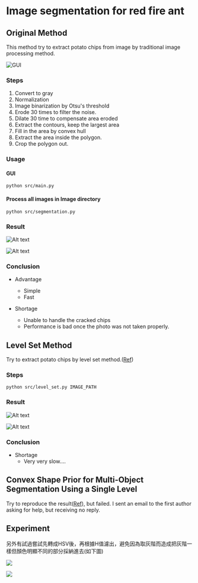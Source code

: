 # Image segmentation for red fire ant

## Original Method

This method try to extract potato chips from image by traditional image processing method.

![GUI](/img/method_1.JPG)

### Steps

1. Convert to gray
2. Normalization
3. Image binarization by Otsu's threshold
4. Erode 30 times to filter the noise.
5. Dilate 30 time to compensate area eroded
6. Extract the contours, keep the largest area
7. Fill in the area by convex hull
8. Extract the area inside the polygon.
9. Crop the polygon out.

### Usage

#### GUI

    python src/main.py

#### Process all images in Image directory

    python src/segmentation.py

### Result

![Alt text](/img/method_1_img_1.jpg)

![Alt text](/img/method_1_img_2.jpg)

### Conclusion

-   Advantage

    - Simple
    - Fast

-   Shortage

    - Unable to handle the cracked chips
    - Performance is bad once the photo was not taken properly.

## Level Set Method

Try to extract potato chips by level set method.([Ref](https://wiseodd.github.io/techblog/2016/11/20/levelset-segmentation/))

### Steps

    python src/level_set.py IMAGE_PATH

### Result

![Alt text](/img/method_2_img_1.jpg)

![Alt text](/img/method_2_img_2.jpg)


### Conclusion

- Shortage
    - Very very slow....

## Convex Shape Prior for Multi-Object Segmentation Using a Single Level

Try to reproduce the result([Ref](http://openaccess.thecvf.com/content_ICCV_2019/papers/Luo_Convex_Shape_Prior_for_Multi-Object_Segmentation_Using_a_Single_Level_ICCV_2019_paper.pdf)), but failed. I sent an email to the first author asking for help, but receiving no reply.

## Experiment

另外有試過嘗試先轉成HSV後，再根據H值濾出，避免因為取灰階而造成把灰階一樣但顏色明顯不同的部分採納進去(如下圖)

![](img/method_4_img_1.jpg)

![](img/method_4_img_2.jpg)
